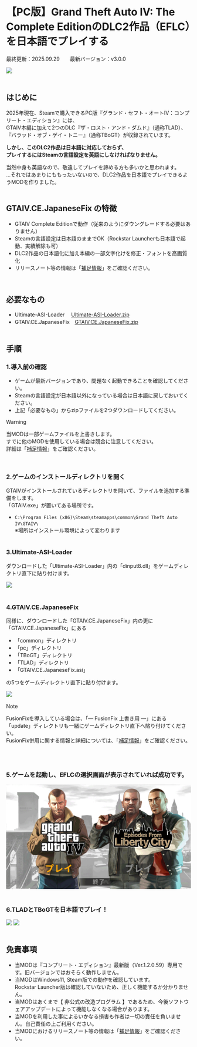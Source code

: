 # 【PC版】Grand Theft Auto IV: The Complete EditionのDLC2作品（EFLC）を日本語でプレイする

最終更新：2025.09.29　　最新バージョン：v3.0.0

![](./img/i_ttl_01.jpg?raw=true)<br><br>

## はじめに
2025年現在、Steamで購入できるPC版『グランド・セフト・オートIV：コンプリート・エディション』には、  
GTAIV本編に加えて2つのDLC『ザ・ロスト・アンド・ダムド』（通称TLAD）、『バラッド・オブ・ゲイ・トニー』（通称TBoGT）が収録されています。

**しかし、このDLC2作品は日本語に対応しておらず、  
プレイするにはSteamの言語設定を英語にしなければなりません。**

当然中身も英語なので、敬遠してプレイを諦める方も多いかと思われます。  
...それではあまりにももったいないので、DLC2作品を日本語でプレイできるようMODを作りました。
<br><br>

## GTAIV.CE.JapaneseFix の特徴
- GTAIV Complete Editionで動作（従来のようにダウングレードする必要はありません）
- Steamの言語設定は日本語のままでOK（Rockstar Launcherも日本語で起動、実績解除も可）
- DLC2作品の日本語化に加え本編の一部文字化けを修正・フォントを高画質化
- リリースノート等の情報は「[補足情報](NOTES.md)」をご確認ください。

<br>

## 必要なもの
- Ultimate-ASI-Loader 　[Ultimate-ASI-Loader.zip](https://github.com/ThirteenAG/Ultimate-ASI-Loader/releases/latest/download/Ultimate-ASI-Loader.zip)
- GTAIV.CE.JapaneseFix　[GTAIV.CE.JapaneseFix.zip](https://github.com/prjct-samwest/GTAIV.CE.JapaneseFix/releases/latest/download/GTAIV.CE.JapaneseFix.zip)
  <br><br>

## 手順
### 1.導入前の確認
- ゲームが最新バージョンであり、問題なく起動できることを確認してください。
- Steamの言語設定が日本語以外になっている場合は日本語に戻しておいてください。
- 上記「必要なもの」からzipファイルを2つダウンロードしてください。
> [!WARNING]
> 当MODは一部ゲームファイルを上書きします。  
> すでに他のMODを使用している場合は競合に注意してください。<br>詳細は「[補足情報](NOTES.md)」をご確認ください。

<br>

### 2.ゲームのインストールディレクトリを開く
GTAIVがインストールされているディレクトリを開いて、ファイルを追加する準備をします。  
「GTAIV.exe」が置いてある場所です。
- ```C:\Program Files (x86)\Steam\steamapps\common\Grand Theft Auto IV\GTAIV\```  
  ※場所はインストール環境によって変わります<br><br>

### 3.Ultimate-ASI-Loader
ダウンロードした「Ultimate-ASI-Loader」内の「dinput8.dll」をゲームディレクトリ直下に貼り付けます。

![](./img/i_cap_01.png?raw=true)<br><br>

### 4.GTAIV.CE.JapaneseFix
同様に、ダウンロードした「GTAIV.CE.JapaneseFix」内の更に「GTAIV.CE.JapaneseFix」にある
- 「common」ディレクトリ
- 「pc」ディレクトリ
- 「TBoGT」ディレクトリ
- 「TLAD」ディレクトリ
- 「GTAIV.CE.JapaneseFix.asi」

の5つをゲームディレクトリ直下に貼り付けます。

![](./img/i_cap_02.png?raw=true)

> [!NOTE]
> FusionFixを導入している場合は、「― FusionFix 上書き用 ―」にある「update」ディレクトリも一緒にゲームディレクトリ直下へ貼り付けてください。  
> FusionFix併用に関する情報と詳細については、「[補足情報](NOTES.md)」をご確認ください。

<br><br>

### 5.ゲームを起動し、EFLCの選択画面が表示されていれば成功です。
![](./img/i_ttl.gif?raw=true)
<br><br>

### 6.TLADとTBoGTを日本語でプレイ！

<img src="./img/i_ss_01.jpg?raw=true" width="400">  <img src="./img/i_ss_02.jpg?raw=true" width="400"><br><br>

## 免責事項
- 当MODは『コンプリート・エディション』最新版（Ver.1.2.0.59）専用です。旧バージョンではおそらく動作しません。
- 当MODはWindows11, Steam版での動作を確認しています。  
  Rockstar Launcher版は確認していないため、正しく機能するか分かりません。
- 当MODはあくまで【 非公式の改造プログラム 】であるため、今後ソフトウェアアップデートによって機能しなくなる場合があります。
- 当MODを利用した事によるいかなる損害も作者は一切の責任を負いません。自己責任の上ご利用ください。
- 当MODにおけるリリースノート等の情報は「[補足情報](NOTES.md)」をご確認ください。


